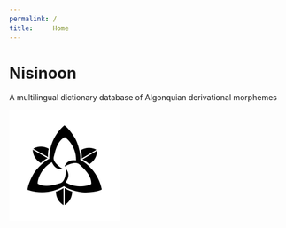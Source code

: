 ```yaml
---
permalink: /
title:     Home
---
```


# Nisinoon

A multilingual dictionary database of Algonquian derivational morphemes

![stylized trillium flower icon](/images/trillium.svg)
